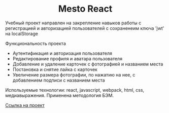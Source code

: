<h1 align="center">Mesto React</h1>
<p>Учебный проект направлен на закрепление навыков работы с регистрацией и авторизацией пользователей с сохраненеим ключа 'jwt' на localStorage</p>
<p>Функциональность проекта</p>
<ul>
<li>Аутентификация и авторизация пользователя</li>
<li>Редактирование профиля и аватара пользователя</li>
<li>Добавление и удаление карточек с фотографией и названием места</li>
<li>Постановка и снятие лайка с карточек</li>
<li>Увеличение размера фотографии, по нажатию на нее, с добавлением подписи с названием места</li>
</ul>
<p>  Используемые технологии: react, javascript, webpack, html, css, медиавыражения. Применена методология БЭМ.
<p><a href="https://github.com/Zvereva-Oksana/react-mesto-auth/">Ссылка на проект</a></p>
